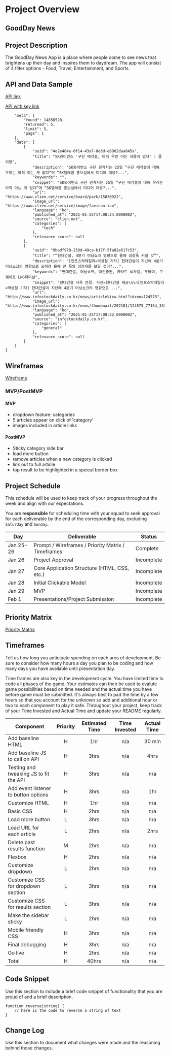 # Project Overview

## GoodDay News 

## Project Description

The GoodDay News App is a place where people come to see news that brightens up their day and inspires them to daydream. The app will consist of 4 filter options - Food, Travel, Entertainment, and Sports. 

## API and Data Sample
[API link](https://www.thenewsapi.com/account/dashboard)

[API with key link](https://api.thenewsapi.com/v1/news/all?api_token=lP5M2Cl2kxTGETo0jr47ofrTkKI0F36z4lIzIBhw)

```{
    "meta": {
        "found": 14856528,
        "returned": 5,
        "limit": 5,
        "page": 1
    },
    "data": [
        {
            "uuid": "4e2e404e-8f14-43a7-8e6d-e6962daa845a",
            "title": "SK와이번스 '구단 매각설, 아직 우린 아는 내용이 없다' : 클리앙",
            "description": "SK와이번스 구단 관계자는 25일 “구단 매각설에 대해 우리는 아직 아는 게 없다”며 “SK텔레콤 홍보실에서 미디어 대응?...",
            "keywords": "",
            "snippet": "SK와이번스 구단 관계자는 25일 “구단 매각설에 대해 우리는 아직 아는 게 없다”며 “SK텔레콤 홍보실에서 미디어 대응?...",
            "url": "https://www.clien.net/service/board/park/15830922",
            "image_url": "https://www.clien.net/service/image/favicon.ico",
            "language": "ko",
            "published_at": "2021-01-25T17:08:24.000000Z",
            "source": "clien.net",
            "categories": [
                "tech"
            ],
            "relevance_score": null
        },
        {
            "uuid": "9badf970-259d-49ca-b17f-5fa82e617c53",
            "title": "“현대건설, 4분기 어닝쇼크 영향으로 올해 성장폭 커질 것”",
            "description": "[인포스탁데일리=박상철 기자] 현대건설이 지난해 4분기 어닝쇼크의 영향으로 오히려 올해 큰 폭의 성장세를 보일 것이?...",
            "keywords": "현대건설, 어닝쇼크, 대신증권, 카타르 루사일, 두바이, 쿠웨이트 LNG터미널",
            "snippet": "현대건설 사옥 전경. 사진=현대건설 제공\n\n[인포스탁데일리=박상철 기자] 현대건설이 지난해 4분기 어닝쇼크의 영향으로 ...",
            "url": "http://www.infostockdaily.co.kr/news/articleView.html?idxno=124575",
            "image_url": "http://www.infostockdaily.co.kr/news/thumbnail/202101/124575_77154_3532_v150.jpg",
            "language": "ko",
            "published_at": "2021-01-25T17:08:22.000000Z",
            "source": "infostockdaily.co.kr",
            "categories": [
                "general"
            ],
            "relevance_score": null
        }
    ]
}
```

## Wireframes
[Wireframe](https://wireframe.cc/pro/pp/ee036e204409937)




### MVP/PostMVP

#### MVP 
- dropdown feature: categories
- 5 articles appear on click of 'category'
- images included in article links

#### PostMVP  
- Sticky category side bar
- load more button
- remove articles when a new category is clicked
- link out to full article
- top result to be highlighted in a speical border box

## Project Schedule

This schedule will be used to keep track of your progress throughout the week and align with our expectations.  

You are **responsible** for scheduling time with your squad to seek approval for each deliverable by the end of the corresponding day, excluding `Saturday` and `Sunday`.

|  Day | Deliverable | Status
|---|---| ---|
|Jan 25-26| Prompt / Wireframes / Priority Matrix / Timeframes | Complete
|Jan 26| Project Approval | Incomplete
|Jan 27| Core Application Structure (HTML, CSS, etc.) | Incomplete
|Jan 28| Initial Clickable Model  | Incomplete
|Jan 29| MVP | Incomplete
|Feb 1| Presentations/Project Submission | Incomplete

## Priority Matrix
[Priority Matrix](https://wireframe.cc/pro/pp/3a2d2487a409959)

## Timeframes

Tell us how long you anticipate spending on each area of development. Be sure to consider how many hours a day you plan to be coding and how many days you have available until presentation day.

Time frames are also key in the development cycle.  You have limited time to code all phases of the game.  Your estimates can then be used to evalute game possibilities based on time needed and the actual time you have before game must be submitted. It's always best to pad the time by a few hours so that you account for the unknown so add and additional hour or two to each component to play it safe. Throughout your project, keep track of your Time Invested and Actual Time and update your README regularly.

| Component | Priority | Estimated Time | Time Invested | Actual Time |
| --- | :---: |  :---: | :---: | :---: |
| Add baseline HTML | H | 1hr| n/a | 30 min |
| Add baseline JS to call on API | H | 3hrs| n/a | 4hrs |
| Testing and tweaking JS to fit the API | H | 3hrs| n/a | n/a |
| Add event listener to button options | H | 3hrs| n/a | 1hr |
| Customize HTML | H | 1hr| n/a | n/a |
| Basic CSS | H | 2hrs| n/a | n/a |
| Load more button | L | 3hrs| n/a | n/a |
| Load URL for each article | L | 2hrs| n/a | 2hrs |
| Delete past results function | M | 2hrs| n/a | n/a |
| Flexbox | H | 2hrs| n/a | n/a |
| Customize dropdown | L | 2hrs| n/a | n/a |
| Customize CSS for dropdown section | L | 3hrs| n/a | n/a |
| Customize CSS for results section | L | 3hrs| n/a | n/a |
| Make the sidebar sticky | L | 2hrs| n/a | n/a |
| Mobile friendly CSS | H | 3hrs| n/a | n/a |
| Final debugging | H | 3hrs| n/a | n/a |
| Go live | H | 2hrs| n/a | n/a |
| Total | H | 40hrs| n/a | n/a |

## Code Snippet

Use this section to include a brief code snippet of functionality that you are proud of and a brief description.  

```
function reverse(string) {
	// here is the code to reverse a string of text
}
```

## Change Log
 Use this section to document what changes were made and the reasoning behind those changes.  
